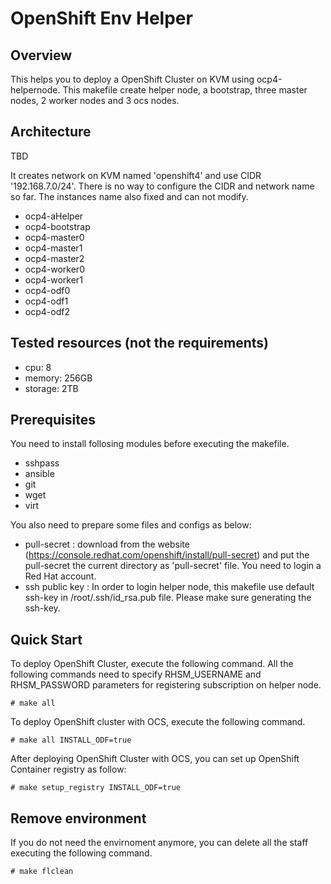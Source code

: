 # OpenShift Env Helper

## Overview

This helps you to deploy a OpenShift Cluster on KVM using ocp4-helpernode. This makefile create helper node, a bootstrap, three master nodes, 2 worker nodes and 3 ocs nodes.

## Architecture

TBD

It creates network on KVM named 'openshift4' and use CIDR '192.168.7.0/24'. There is no way to configure the CIDR and network name so far.
The instances name also fixed and can not modify.
- ocp4-aHelper
- ocp4-bootstrap
- ocp4-master0
- ocp4-master1
- ocp4-master2
- ocp4-worker0
- ocp4-worker1
- ocp4-odf0
- ocp4-odf1
- ocp4-odf2

## Tested resources (not the requirements)

- cpu: 8
- memory: 256GB
- storage: 2TB

## Prerequisites

You need to install follosing modules before executing the makefile.

- sshpass
- ansible
- git
- wget
- virt

You also need to prepare some files and configs as below:

- pull-secret : download from the website (https://console.redhat.com/openshift/install/pull-secret) and put the pull-secret the current directory as 'pull-secret' file. You need to login a Red Hat account.
- ssh public key : In order to login helper node, this makefile use default ssh-key in /root/.ssh/id_rsa.pub file. Please make sure generating the ssh-key.

## Quick Start

To deploy OpenShift Cluster, execute the following command.
All the following commands need to specify RHSM_USERNAME and RHSM_PASSWORD parameters for registering subscription on helper node.

```[shell]
# make all
```

To deploy OpenShift cluster with OCS, execute the following command.

```[shell]
# make all INSTALL_ODF=true
```

After deploying OpenShift Cluster with OCS, you can set up OpenShift Container registry as follow:

```
# make setup_registry INSTALL_ODF=true
```

## Remove environment

If you do not need the envirnoment anymore, you can delete all the staff executing the following command.

```[shell]
# make flclean
```

